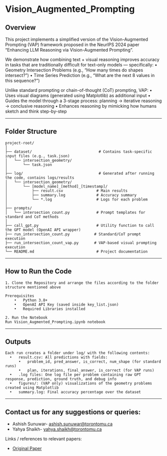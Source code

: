 # Vision_Augmented_Prompting
## Overview
This project implements a simplified version of the Vision-Augmented Prompting (VAP) framework proposed in the NeurIPS 2024 paper “Enhancing LLM Reasoning via Vision-Augmented Prompting”.

We demonstrate how combining text + visual reasoning improves accuracy in tasks that are traditionally difficult for text-only models — specifically:
	•	 Geometry Intersection Problems (e.g., “How many times do shapes intersect?”)
	•	 Time Series Prediction (e.g., “What are the next 8 values in this sequence?”)

Unlike standard prompting or chain-of-thought (CoT) prompting, VAP:
	•	Uses visual diagrams (generated using Matplotlib) as additional input
	•	Guides the model through a 3-stage process: planning → iterative reasoning → conclusive reasoning
	•	Enhances reasoning by mimicking how humans sketch and think step-by-step

---
## Folder Structure
```
project-root/
│
├── dataset/                              # Contains task-specific input files (e.g., task.json)
│   └── intersection_geometry/
│       └── task.json
│
├── log/                                  # Generated after running the code, contains logs/results
│   └── intersection_geometry/
│       └── [model_name]_[method]_[timestamp]/
│           ├── result.csv               # Main results
│           ├── summary.log              # Accuracy summary
│           └── *.log                    # Logs for each problem
│
├── prompts/
│   └── intersection_count.py            # Prompt templates for standard and CoT methods
│
├── call_gpt.py                          # Utility function to call the GPT model (OpenAI API wrapper)
├── run_intersection_count.py           # Standard/CoT prompt execution
├── run_intersection_count_vap.py       # VAP-based visual prompting execution
└── README.md                            # Project documentation
```

---
## How to Run the Code
  ``` 
1. Clone the Repository and arrange the files according to the folder structure mentioned above
  ``` 
```
Prerequisites
	•	Python 3.8+
	•	OpenAI API Key (saved inside key_list.json)
	•	Required Libraries installed
  ```
  ``` 
2. Run the Notebook
  Run Vision_Augmented_Prompting.ipynb notebook
  ```

---
## Outputs

  ``` 
Each run creates a folder under log/ with the following contents:
	•	result.csv: All predictions with fields:
    	•	problem_id, pred_answer, is_correct, num_shape (for standard runs)
	    •	plan, iterations, final_answer, is_correct (for VAP runs)
	•	.log files: One log file per problem containing raw GPT response, prediction, ground truth, and debug info
	•	figures/: (VAP only) visualizations of the geometry problems created using Matplotlib
	•	summary.log: Final accuracy percentage over the dataset
  ``` 

---
## Contact us for any suggestions or queries:

-  Ashish Sunuwar- ashish.sunuwar@torontomu.ca
- Yahya Shaikh- yahya.shaikh@torontomu.ca

Links / references to relevant papers:
- [Original Paper](https://proceedings.neurips.cc/paper_files/paper/2024/file/328c922d068dd4ccb23cec5c64e6c7fc-Paper-Conference.pdf)
